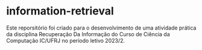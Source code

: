 # information-retrieval
Este reporsitório foi criado para o desenvolvimento de uma atividade prática da disciplina Recuperação Da Informação do Curso de Ciência da Computação IC/UFRJ no período letivo 2023/2.
